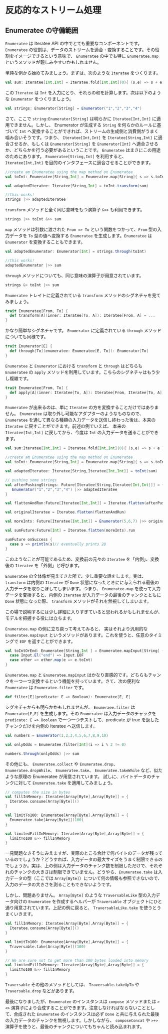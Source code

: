 <!--- Copyright (C) 2009-2013 Typesafe Inc. <http://www.typesafe.com> -->
<!--
# Handling data streams reactively
-->
# 反応的なストリーム処理

<!--
## The realm of Enumeratees
-->
## Enumeratee の守備範囲

<!--
‘Enumeratee’ is a very important component in the iteratees API. It provides a way to adapt and transform streams of data. An `Enumeratee` that might sound familiar is the `Enumeratee.map`.
-->
`Enumeratee` は Iteratee API の中でとても重要なコンポーネントです。`Enumeratee` の役割は、データのストリームを適合・変換することです。その役割をイメージできるという意味で、 `Enumeratee` の中でも特に `Enumeratee.map` というメソッドが親しみやすいかもしれません。

<!--
Starting with a simple problem, consider the following `Iteratee`:
-->
単純な例から始めてみましょう。まずは、次のような `Iteratee` をつくります。

```scala
val sum: Iteratee[Int,Int] = Iteratee.fold[Int,Int](0){ (s,e) => s + e }
```

<!--
This `Iteratee` takes `Int` objects as input and computes their sum. Now if we have an `Enumerator` like the following:
-->
この `Iteratee` は `Int` を入力にとり、それらの和を計算します。次は以下のような `Enumerator` をつくりましょう。

```scala
val strings: Enumerator[String] = Enumerator("1","2","3","4")
```

<!--
Then obviously we can not apply the `strings:Enumerator[String]` to an `Iteratee[Int,Int]`. What we need is transform each `String` to the corresponding `Int` so that the source and the consumer can be fit together. This means we either have to adapt the `Iteratee[Int,Int]` to be `Iteratee[String,Int]`, or adapt the `Enumerator[String]` to be rather an `Enumerator[Int]`.
An `Enumeratee` is the right tool for doing that. We can create an `Enumeratee[String,Int]` and adapt our `Iteratee[Int,Int]` using it:
-->
さて、ここで `string:Enumerator[String]` は明らかに `Iteratee[Int,Int]` に適用できません。しかし、 Enumerator が生成する `String` を何らかのルールに基づいて `Int` へ変換することができれば、ストリームの生成側と消費側がうまく噛み合いそうです。つまり、 `Iteratee[Int,Int]` を `Iteratee[String,Int]` に適合させるか、もしくは `Enumerator[String]` を `Enumerator[Int]` へ適合させるか、どちらかを行う必要があるということです。
`Enumeratee` はまさにこの用途のためにあります。 `Enumeratee[String,Int]` を利用すると、 `Iteratee[Int,Int]` を目的のインタフェースに適合させることができます。

```scala
//create am Enumeratee using the map method on Enumeratee
val toInt: Enumeratee[String,Int] = Enumeratee.map[String]{ s => s.toInt } 

val adaptedIteratee: Iteratee[String,Int] = toInt.transform(sum)

//this works!
strings |>> adaptedIteratee
```
<!--
There is a symbolic alternative to the `transform` method, `&>>` which we can use in our previous example:
-->
`transform` メソッドと全く同じ意味をもつ演算子 `&>>` も利用できます。

```scala
strings |>> toInt &>> sum 
```

<!--
The `map` method will create an 'Enumeratee' that uses a provided `From => To` function to map the input from the `From` type to the `To` type. We can also adapt the `Enumerator`:
-->
`map` メソッドは引数に渡された `From => To` という関数をつかって、`From` 型の入力データを `To` 型の値へ変換する `Enumeratee` を生成します。`Enumeratee` は `Enumerator` を変換することもできます。

```scala
val adaptedEnumerator: Enumerator[Int] = strings.through(toInt)

//this works!
adaptedEnumerator |>> sum
```

<!--
Here too, we can use a symbolic version of the `through` method:
-->
`through` メソッドについても、同じ意味の演算子が用意されています。

```scala
strings &> toInt |>> sum
```

<!--
Let’s have a look at the `transform` signature defined in the `Enumeratee` trait:
-->
`Enumeratee` トレイトに定義されている `transform` メソッドのシグネチャを見てみましょう。

```scala
trait Enumeratee[From, To] {
  def transform[A](inner: Iteratee[To, A]): Iteratee[From, A] = ...
}
```

<!--
This is a fairly simple signature, and is the same for `through` defined on an `Enumerator` :
-->
かなり簡単なシグネチャです。 `Enumerator` に定義されている `through` メソッドについても同様です。

```scala
trait Enumerator[E] {
  def through[To](enumeratee: Enumeratee[E, To]): Enumerator[To] 
}
```

<!--
The `transform` and `through` methods on an `Enumeratee` and `Enumerator`, respectively, both use the `apply` method on `Enumeratee`, which has a slightly more sophisticated signature:
-->
`Enumeratee` と `Enumerator` における `transform` と `through` はどちらも `Enumeratee` の `apply` メソッドを利用しています。こちらのシグネチャはもう少し複雑です。

```scala
trait Enumeratee[From, To] {
  def apply[A](inner: Iteratee[To, A]): Iteratee[From, Iteratee[To, A]] = ...
}
```

<!--
Indeed, an `Enumeratee` is more powerful than just transforming an `Iteratee` type. It really acts like an adapter in that you can get back your original `Iteratee` after pushing some different input through an `Enumeratee`. So in the previous example, we can get back the original `Iteratee[Int,Int]` to continue pushing some `Int` objects in:
-->
`Enumeratee` が出来るのは、単に `Iteratee` の方を変換することだけではありません。 `Enumeratee` は取り外し可能なアダプターのようなものなので、 `Enumeratee` を通して異なる種類の入力データを送信し終わった後は、本来の `Iteratee` に戻すことができます。前述の例でいえば、 本来の `Iteratee[Int,Int]` に戻してから、今度は `Int` の入力データを送ることができます。

```scala
val sum:Iteratee[Int,Int] = Iteratee.fold[Int,Int](0){ (s,e) => s + e }

//create am Enumeratee using the map method on Enumeratee
val toInt: Enumeratee[String,Int] = Enumeratee.map[String]{ s => s.toInt } 

val adaptedIteratee: Iteratee[String,Iteratee[Int,Int]] = toInt(sum)

// pushing some strings
val afterPushingStrings: Future[Iteratee[String,Iteratee[Int,Int]]] = {
   Enumerator("1","2","3","4") |>> adaptedIteratee
}

val flattenAndRun:Future[Iteratee[Int,Int]] = Iteratee.flatten(afterPushingStrings).run

val originalIteratee = Iteratee.flatten(flattenAndRun)

val moreInts: Future[Iteratee[Int,Int]] = Enumerator(5,6,7) |>> originalIteratee

val sumFuture:Future[Int] = Iteratee.flatten(moreInts).run

sumFuture onSuccess {
  case s => println(s)// eventually prints 28 
} 
```

<!--
That’s why we call the adapted (original) `Iteratee` ‘inner’ and the resulting `Iteratee` ‘outer’.
-->
このようなことが可能であるため、変換前の元々の `Iteratee` を「内側」、変換後の `Iteratee` を「外側」と呼びます。

<!--
Now that the `Enumeratee` picture is clear, it is important to know that `transform` drops the left input of the inner `Iteratee` when it is `Done`. This means that if we use `Enumeratee.map` to transform input, if the inner `Iteratee` is `Done` with some left transformed input, the `transform` method will just ignore it.
-->
`Enumeratee` の全体像が見えてきた所で、少し重要な話をします。実は、 `transform` は内側の `Iteratee` が `Done` 状態になったときにに与えられる最後の入力データを取りこぼしてしまいます。つまり、 `Enumeratee.map` を使って入力データを変換すると、内側の `Iteratee` が入力データの最後のチャンクとともに `Done` 状態になった際、 `transform` メソッドがそれを無視してしまいます。

<!--
That might have seemed like a bit too much detail, but it is useful for grasping the model.
-->
この場で説明するには少し詳細に入りすぎていると思われるかもしれませんが、モデルを把握する役には立ちます。

<!--
Back to our example on `Enumeratee.map`, there is a more general method `Enumeratee.mapInput` which, for example, gives the opportunity to return an `EOF` on some signal:
-->
`Enumeratee.map` の例に立ち戻って考えてみると、 実はそれより汎用的な `Enumeratee.mapInput` というメソッドがあります。これを使うと、任意のタイミングで `EOF` を返すことができます。

```scala
val toIntOrEnd: Enumeratee[String,Int ] = Enumeratee.mapInput[String] {
  case Input.El("end") => Input.EOF
  case other => other.map(e => e.toInt)
}
```

<!--
`Enumeratee.map` and `Enumeratee.mapImput` are pretty straight forward, they operate on a per chunk basis and they convert them. Another useful `Enumeratee` is the `Enumeratee.filter` :
-->
`Enumeratee.map` と `Enumeratee.mapInput` はかなり直感的です。どちらもチャンクを一つ一つ変換するという機能を持っています。さて、次の便利な `Enumeratee` は `Enumeratee.filter` です。

```scala
def filter[E](predicate: E => Boolean): Enumeratee[E, E]
```

<!--
The signature is pretty obvious, `Enumeratee.filter` creates an `Enumeratee[E,E]` and it will test each chunk of input using the provided `predicate: E => Boolean` and it passes it along to the inner (adapted) iteratee if it statisfies the predicate:
-->
シグネチャからも明らかかもしれませんが、 `Enumeraee.filter` は `Enumeratee[E,E]` を生成します。その `Enumeratee` は入力データのチャックを `predicate: E => Boolean` で一つ一つテストして、predicate が true を返したチャンクだけを内側の Iteratee へ送信します。

```scala
val numbers = Enumerator(1,2,3,4,5,6,7,8,9,10)

val onlyOdds = Enumeratee.filter[Int](i => i % 2 != 0)

numbers.through(onlyOdds) |>> sum
```

<!--
There are methods, such as `Enumeratee.collect`, `Enumeratee.drop`, `Enumeratee.dropWhile`, `Enumeratee.take`, `Enumeratee.takeWhile`, which work on the same principle.
Let try to use the `Enumeratee.take` on an Input of chunks of bytes:
-->
その他にも、 `Enumeratee.collect` や `Enumeratee.drop`、 `Enumeratee.dropWhile`、 `Enumeratee.take`、 `Enumeratee.takeWhile` など、似たような原理の Enumeratee が用意されています。
試しに、バイトデータのチャンクに対して `Enumeratee.take` を適用してみましょう。

```scala
// computes the size in bytes
val fillInMemory: Iteratee[Array[Byte],Array[Byte]] = {
  Iteratee.consume[Array[Byte]]()
}

val limitTo100: Enumeratee[Array[Byte],Array[Byte]] = {
  Enumeratee.take[Array[Byte]](100)
}

val limitedFillInMemory: Iteratee[Array[Byte],Array[Byte]] = {
  limitTo100 &>> fillInMemory
}
```

<!--
It looks good, but how many bytes are we taking? What would ideally limit the size, in bytes, of loaded input. What we do above is to limit the number of chunks instead, whatever the size of each chunk is. It seems that the `Enumeratee.take` is not enough here since it has no information about the type of input (in our case an `Array[Byte]`) and this is why it can’t count what’s inside.
-->
一見問題なさそうにみえますが、実際のところ合計で何バイトのデータが残っているのでしょうか？どうすれば、入力データの最大サイズをうまく制限できるのでしょうか。実は、上の例は入力データのチャンク数を制限しただけで、それぞれのチャンクの大きさは制限できていません。どうやら、`Enumeratee.take` は入力データの型（ここでは `Array[Byte]`）について何の情報も参照できないので、入力のデータの大きさを測ることもできないようです。

<!--
Luckily there is a `Traversable` object that offers a set of methods for creating `Enumeratee` instances for Input types that are `TraversableLike`. An `Array[Byte]` is `TraversableLike` and so we can use`Traversable.take`:
-->
しかし、問題ありません。 `Array[Byte]` のような `TraversableLike` 型の入力データ向けの `Enumeratee` を作成するヘルパーが `Traversable` オブジェクトにひと通り用意されています。上記の例に戻ると、 `TraversableLike.take` を使うとうまくいきます。

```scala
val fillInMemory: Iteratee[Array[Byte],Array[Byte]] = {
  Iteratee.consume[Array[Byte]]()
}

val limitTo100: Enumeratee[Array[Byte],Array[Byte]] = {
  Traversable.take[Array[Byte]](100)
}

// We are sure not to get more than 100 bytes loaded into memory
val limitedFillInMemory: Iteratee[Array[Byte],Array[Byte]] = {
  limitTo100 &>> fillInMemory
}
```

<!--
Other `Traversable` methods exist including `Traversable.takeUpTo`, `Traversable.drop`.
-->
`Traversable` その他のメソッドとしては、 `Traversable.takeUpTo` や `Traversable.drop` などがあります。

<!--
Finally, you can compose different `Enumeratee` instances using the `compose` method, which has the symbolic equivalent `><>`. Note that any left input on the `Done` of the composed `Enumeratee` instances will be dropped. However, if you use `composeConcat` aliased `>+>`, any left input will be concatenated. 
-->
最後になりましたが、`Enumeratee` のインスタンスは `compose` メソッドまたは `><>` 演算子により合成することができます。注意しなければならないこととして、合成された `Enumeratee` のインスタンスは必ず `Done` と共に与えられた最後の入力データのチャンクを無視します。しかしながら、 `composeConcat` や `>+>` 演算子を使うと、最後のチャンクについてもちゃんと読み込まれます。

